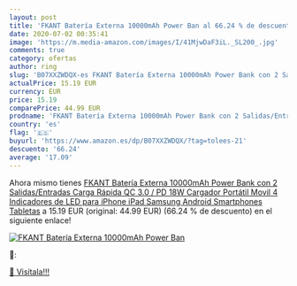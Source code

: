 ```yaml
---
layout: post
title: 'FKANT Batería Externa 10000mAh Power Ban al 66.24 % de descuento'
date: 2020-07-02 00:35:41
image: 'https://m.media-amazon.com/images/I/41MjwDaF3iL._SL200_.jpg'
comments: true
category: ofertas
author: ring
slug: 'B07XXZWDQX-es FKANT Batería Externa 10000mAh Power Bank con 2 Salidas/Entradas Carga Rápida  QC 3.0 / PD 18W  Cargador Portátil Movil 4 Indicadores de LED para iPhone iPad Samsung Android Smartphones Tabletas'
actualPrice: 15.19 EUR
currency: EUR
price: 15.19
comparePrice: 44.99 EUR
prodname: 'FKANT Batería Externa 10000mAh Power Bank con 2 Salidas/Entradas Carga Rápida  QC 3.0 / PD 18W  Cargador Portátil Movil 4 Indicadores de LED para iPhone iPad Samsung Android Smartphones Tabletas'
country: 'es'
flag: '🇪🇸'
buyurl: 'https://www.amazon.es/dp/B07XXZWDQX/?tag=tolees-21'
descuento: '66.24'
average: '17.09'
---
```


Ahora mismo tienes [FKANT Batería Externa 10000mAh Power Bank con 2 Salidas/Entradas Carga Rápida  QC 3.0 / PD 18W  Cargador Portátil Movil 4 Indicadores de LED para iPhone iPad Samsung Android Smartphones Tabletas](https://www.amazon.es/dp/B07XXZWDQX/?tag=tolees-21) a 15.19 EUR (original: 44.99 EUR) (66.24 %  de descuento) en el siguiente enlace!

[![FKANT Batería Externa 10000mAh Power Ban](https://m.media-amazon.com/images/I/41MjwDaF3iL._SL200_.jpg)](https://www.amazon.es/dp/B07XXZWDQX/?tag=tolees-21)

🔎:


[🛒 Visítala!!!](https://www.amazon.es/dp/B07XXZWDQX/?tag=tolees-21)
